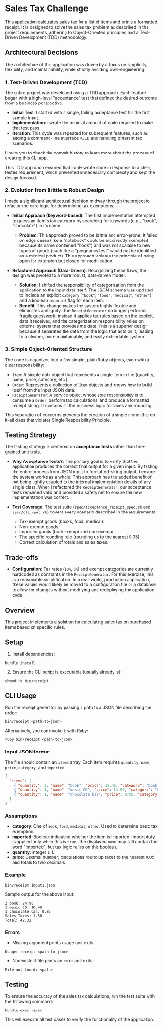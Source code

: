 # Sales Tax Challenge

This application calculates sales tax for a list of items and prints a formatted receipt. It is designed to solve the sales tax problem as described in the project requirements, adhering to Object-Oriented principles and a Test-Driven Development (TDD) methodology.

## Architectural Decisions

The architecture of this application was driven by a focus on simplicity, flexibility, and maintainability, while strictly avoiding over-engineering.

### 1. Test-Driven Development (TDD)

The entire project was developed using a TDD approach. Each feature began with a high-level "acceptance" test that defined the desired outcome from a business perspective.

*   **Initial Test**: I started with a single, failing acceptance test for the first sample input.
*   **Implementation**: I wrote the minimal amount of code required to make that test pass.
*   **Iteration**: This cycle was repeated for subsequent features, such as adding a command-line interface (CLI) and handling different tax scenarios.

I invite you to check the commit history to learn more about the process of creating this CLI app.

This TDD approach ensured that I only wrote code in response to a clear, tested requirement, which prevented unnecessary complexity and kept the design focused.

### 2. Evolution from Brittle to Robust Design

I made a significant architectural decision midway through the project to refactor the core logic for determining tax exemptions.

*   **Initial Approach (Keyword-based)**: The first implementation attempted to guess an item's tax category by searching for keywords (e.g., "book", "chocolate") in its name.
    *   **Problem**: This approach proved to be brittle and error-prone. It failed on edge cases (like a "notebook" could be incorrectly exempted because its name contained "book") and was not scalable to new types of goods (such like a "pregnancy test" would not be identified as a medical product). This approach violates the principle of being open for extension but closed for modification.

*   **Refactored Approach (Data-Driven)**: Recognizing these flaws, the design was pivoted to a more robust, data-driven model.
    *   **Solution**: I shifted the responsibility of categorization from the application to the input data itself. The JSON schema was updated to include an explicit `category` (`"book"`, `"food"`, `"medical"`, `"other"`) and a boolean `imported` flag for each item.
    *   **Benefit**: This change makes the system highly flexible and eliminates ambiguity. The `ReceiptGenerator` no longer performs fragile guesswork; instead it applies tax rules based on the explicit, data it receives, and the categorization responsibility relies on external system that provides the data. This is a superior design because it separates the data from the logic that acts on it, leading to a cleaner, more maintainable, and easily extendable system.

### 3. Simple Object-Oriented Structure

The code is organized into a few simple, plain Ruby objects, each with a clear responsibility:

*   `Item`: A simple data object that represents a single item in the  (quantity, name, price, category, etc.).
*   `Order`: Represents a collection of `Item` objects and knows how to build itself from the input JSON data.
*   `ReceiptGenerator`: A service object whose sole responsibility is to consume a `Order`, perform tax calculations, and produce a formatted receipt string. It contains all the business logic for taxes and rounding.

This separation of concerns prevents the creation of a single monolithic do-it-all class that violates Single Resposibility Principle.

## Testing Strategy

The testing strategy is centered on **acceptance tests** rather than fine-grained unit tests.

*   **Why Acceptance Tests?**: The primary goal is to verify that the application produces the correct final output for a given input. By testing the entire process from JSON input to formatted-string output, I ensure the system works as a whole. This approach has the added benefit of not being tightly coupled to the internal implementation details of any single class. When I refactored the `ReceiptGenerator`, our acceptance tests remained valid and provided a safety net to ensure the new implementation was correct.

*   **Test Coverage**: The test suite (`spec/acceptance_receipt_spec.rb` and `spec/cli_spec.rb`) covers every scenario described in the requirements:
    *   Tax-exempt goods (books, food, medical).
    *   Non-exempt goods.
    *   Imported goods (both exempt and non-exempt).
    *   The specific rounding rule (rounding up to the nearest 0.05).
    *   Correct calculation of totals and sales taxes.

## Trade-offs

*   **Configuration**: Tax rates (`10%`, `5%`) and exempt categories are currently hardcoded as constants in the `ReceiptGenerator`. For this exercise, this is a reasonable simplification. In a real-world, production application, these values would likely be moved to a configuration file or a database to allow for changes without modifying and redeploying the application code.


## Overview
This project implements a solution for calculating sales tax on purchased items based on specific rules.

## Setup
1. Install dependencies:
```
bundle install
```
2. Ensure the CLI script is executable (usually already is):
```
chmod +x bin/receipt
```

## CLI Usage
Run the receipt generator by passing a path to a JSON file describing the order:
```
bin/receipt <path-to-json>
```
Alternatively, you can invoke it with Ruby:
```
ruby bin/receipt <path-to-json>
```

### Input JSON format
The file should contain an `items` array. Each item requires `quantity`, `name`, `price`, `category`, and `imported`:
```json
{
  "items": [
    { "quantity": 2, "name": "book", "price": 12.49, "category": "book", "imported": false },
    { "quantity": 1, "name": "music CD", "price": 14.99, "category": "other", "imported": false },
    { "quantity": 1, "name": "chocolate bar", "price": 0.85, "category": "food", "imported": false }
  ]
}
```

### Assumptions
- **category**: One of `book`, `food`, `medical`, `other`. Used to determine basic tax exemption.
- **imported**: Boolean indicating whether the item is imported. Import duty is applied only when this is `true`. The displayed `name` may still contain the word "imported", but tax logic relies on this boolean.
- **quantity**: Integer ≥ 1.
- **price**: Decimal number; calculations round up taxes to the nearest 0.05 and totals to two decimals.

### Example
```
bin/receipt input1.json
```
Sample output for the above input:
```
2 book: 24.98
1 music CD: 16.49
1 chocolate bar: 0.85
Sales Taxes: 1.50
Total: 42.32
```

### Errors
- Missing argument prints usage and exits:
```
Usage: receipt <path-to-json>
```
- Nonexistent file prints an error and exits:
```
File not found: <path>
```

## Testing
To ensure the accuracy of the sales tax calculations, run the test suite with the following command:
```
bundle exec rspec
```
This will execute all test cases to verify the functionality of the application.
